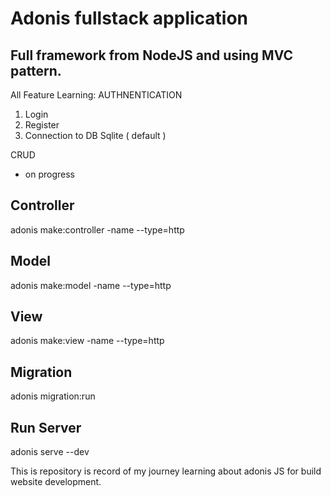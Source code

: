 # Adonis fullstack application
Full framework from NodeJS and using MVC pattern.
----------------------------------------------------

All Feature Learning:
AUTHNENTICATION
1. Login
2. Register
3. Connection to DB Sqlite ( default )

CRUD
- on progress


## Controller
adonis make:controller -name --type=http


## Model
adonis make:model -name --type=http


## View
adonis make:view -name --type=http

## Migration
adonis migration:run


## Run Server
adonis serve --dev

This is repository is record of my journey learning about adonis JS for build website development.
